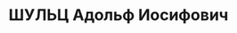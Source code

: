 ---
title: ШУЛЬЦ Адольф Иосифович
description: 'Род. в 1884, Ковенская губ., мест. Кейданы, литовец, обр.: высшее, член
  ВКП(б). Проживал: Москва, ул. Горького, д. 65, кв. 4. Зав. кабинетом лесопосадочного
  материала ВНИИ агролесомелиорации и лесного хозяйства.

  Арестован 16.09.1937. Обв. в участии в троцкистской диверсионно-террористической
  организации. Приговор: ВК ВС СССР, 04.11.1937 – ВМН. Расстрелян 04.11.1937, г.Москва.

  Реабилитирован ВК ВС СССР 20.05.1958'
---